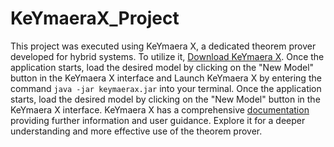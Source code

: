 # KeYmaeraX_Project
This project was executed using KeYmaera X, a dedicated theorem prover developed for hybrid systems. To utilize it, [Download KeYmaera X](https://keymaerax.org/). Once the application starts, load the desired model by clicking on the "New Model" button in the KeYmaera X interface and Launch KeYmaera X by entering the command `java -jar keymaerax.jar` into your terminal. Once the application starts, load the desired model by clicking on the "New Model" button in the KeYmaera X interface.
KeYmaera X has a comprehensive [documentation](https://keymaerax.org/) providing further information and user guidance. Explore it for a deeper understanding and more effective use of the theorem prover.
